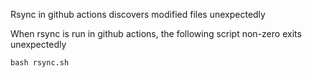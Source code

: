 Rsync in github actions discovers modified files unexpectedly

When rsync is run in github actions, the following script non-zero exits unexpectedly

```
bash rsync.sh
```